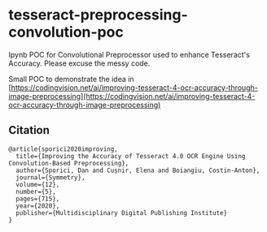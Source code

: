 # tesseract-preprocessing-convolution-poc
Ipynb POC for Convolutional Preprocessor used to enhance Tesseract's Accuracy. Please excuse the messy code.

Small POC to demonstrate the idea in [https://codingvision.net/ai/improving-tesseract-4-ocr-accuracy-through-image-preprocessing](https://codingvision.net/ai/improving-tesseract-4-ocr-accuracy-through-image-preprocessing)

## Citation
```
@article{sporici2020improving,
  title={Improving the Accuracy of Tesseract 4.0 OCR Engine Using Convolution-Based Preprocessing},
  author={Sporici, Dan and Cușnir, Elena and Boiangiu, Costin-Anton},
  journal={Symmetry},
  volume={12},
  number={5},
  pages={715},
  year={2020},
  publisher={Multidisciplinary Digital Publishing Institute}
}
```
